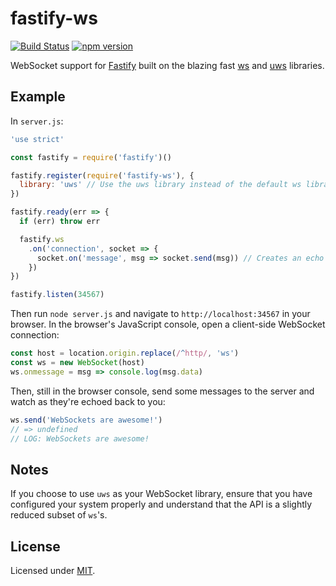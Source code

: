 # fastify-ws

[![Build Status](https://travis-ci.org/gj/fastify-ws.svg?branch=master)](https://travis-ci.org/gj/fastify-ws) [![npm version](https://badge.fury.io/js/fastify-ws.svg)](https://www.npmjs.com/package/fastify-ws)

WebSocket support for [Fastify](https://github.com/fastify/fastify) built on the blazing fast [ws](http://npm.im/ws) and [uws](http://npm.im/uws) libraries.

## Example
In `server.js`:
```js
'use strict'

const fastify = require('fastify')()

fastify.register(require('fastify-ws'), {
  library: 'uws' // Use the uws library instead of the default ws library
})

fastify.ready(err => {
  if (err) throw err

  fastify.ws
    .on('connection', socket => {
      socket.on('message', msg => socket.send(msg)) // Creates an echo server
    })
})

fastify.listen(34567)
```

Then run `node server.js` and navigate to `http://localhost:34567` in your browser. In the browser's JavaScript console, open a client-side WebSocket connection:
```js
const host = location.origin.replace(/^http/, 'ws')
const ws = new WebSocket(host)
ws.onmessage = msg => console.log(msg.data)
```

Then, still in the browser console, send some messages to the server and watch as they're echoed back to you:
```js
ws.send('WebSockets are awesome!')
// => undefined
// LOG: WebSockets are awesome!
```

## Notes
If you choose to use `uws` as your WebSocket library, ensure that you have configured your system properly and understand that the API is a slightly reduced subset of `ws`'s.

## License
Licensed under [MIT](./LICENSE).
